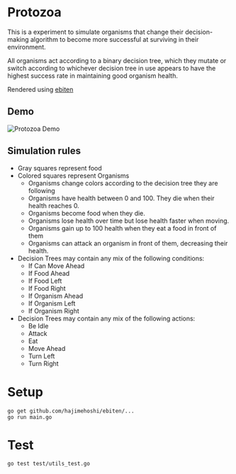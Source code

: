 # Protozoa
This is a experiment to simulate organisms that change their decision-making algorithm to become more successful at surviving in their environment. 

All organisms act according to a binary decision tree, which they mutate or switch according to whichever decision tree in use appears to have the highest success rate in maintaining good organism health.

Rendered using [ebiten](https://github.com/hajimehoshi/ebiten)

## Demo
![Protozoa Demo](https://s3-us-west-2.amazonaws.com/andrewsrandom/Github+Media/protozoa.gif)

## Simulation rules

- Gray squares represent food
- Colored squares represent Organisms
  - Organisms change colors according to the decision tree they are following
  - Organisms have health between 0 and 100. They die when their health reaches 0.
  - Organisms become food when they die.
  - Organisms lose health over time but lose health faster when moving.
  - Organisms gain up to 100 health when they eat a food in front of them
  - Organisms can attack an organism in front of them, decreasing their health.
- Decision Trees may contain any mix of the following conditions:
    - If Can Move Ahead
    - If Food Ahead
    - If Food Left
    - If Food Right
    - If Organism Ahead
    - If Organism Left
    - If Organism Right
- Decision Trees may contain any mix of the following actions:
    - Be Idle
    - Attack
    - Eat
    - Move Ahead
    - Turn Left
    - Turn Right

# Setup
```
go get github.com/hajimehoshi/ebiten/...
go run main.go
```

# Test
```
go test test/utils_test.go
```
